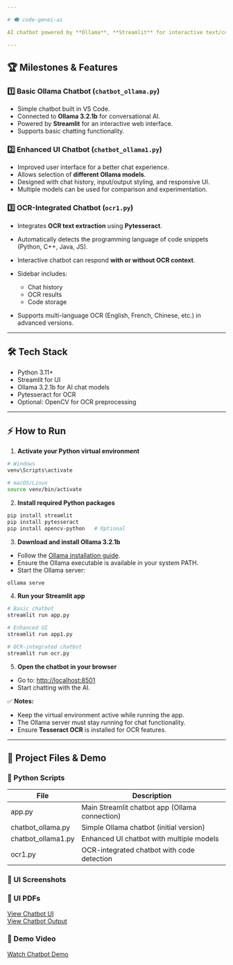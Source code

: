```yaml
---

# 🗨️ code-genei-ai

AI chatbot powered by **Ollama**, **Streamlit** for interactive text/code analysis.

---
```


## 🏆 Milestones & Features

### 1️⃣ Basic Ollama Chatbot (` chatbot_ollama.py `)

* Simple chatbot built in VS Code.
* Connected to **Ollama 3.2.1b** for conversational AI.
* Powered by **Streamlit** for an interactive web interface.
* Supports basic chatting functionality.

### 2️⃣ Enhanced UI Chatbot (`chatbot_ollama1.py`)

* Improved user interface for a better chat experience.
* Allows selection of **different Ollama models**.
* Designed with chat history, input/output styling, and responsive UI.
* Multiple models can be used for comparison and experimentation.

### 3️⃣ OCR-Integrated Chatbot (`ocr1.py`)

* Integrates **OCR text extraction** using **Pytesseract**.
* Automatically detects the programming language of code snippets (Python, C++, Java, JS).
* Interactive chatbot can respond **with or without OCR context**.
* Sidebar includes:

  * Chat history
  * OCR results
  * Code storage
* Supports multi-language OCR (English, French, Chinese, etc.) in advanced versions.

---

## 🛠️ Tech Stack

* Python 3.11+
* Streamlit for UI
* Ollama 3.2.1b for AI chat models
* Pytesseract for OCR
* Optional: OpenCV for OCR preprocessing

---

## ⚡ How to Run

1. **Activate your Python virtual environment**

```bash
# Windows
venv\Scripts\activate

# macOS/Linux
source venv/bin/activate
```

2. **Install required Python packages**

```bash
pip install streamlit
pip install pytesseract
pip install opencv-python   # Optional
```

3. **Download and install Ollama 3.2.1b**

* Follow the [Ollama installation guide](https://ollama.com/docs/installation).
* Ensure the Ollama executable is available in your system PATH.
* Start the Ollama server:

```bash
ollama serve
```

4. **Run your Streamlit app**

```bash
# Basic chatbot
streamlit run app.py

# Enhanced UI
streamlit run app1.py

# OCR-integrated chatbot
streamlit run ocr.py
```

5. **Open the chatbot in your browser**

* Go to: [http://localhost:8501](http://localhost:8501)
* Start chatting with the AI.

✅ **Notes:**

* Keep the virtual environment active while running the app.
* The Ollama server must stay running for chat functionality.
* Ensure **Tesseract OCR** is installed for OCR features.

---

## 📁 Project Files & Demo

### 📝 Python Scripts
| File                 | Description                                        |
| -------------------- | ---------------------------------------------------|
| app.py               | Main Streamlit chatbot app (Ollama connection)     |
| chatbot_ollama.py    | Simple Ollama chatbot (initial version)            |
| chatbot_ollama1.py   | Enhanced UI chatbot with multiple models           |
| ocr1.py              | OCR-integrated chatbot with code detection         |

### 📸 UI Screenshots

### 📄 UI PDFs
[View Chatbot UI](https://github.com/126013012-maker/code-genei-ai/blob/main/UI%20screenshot.pdf)  
[View Chatbot Output](https://github.com/126013012-maker/code-genei-ai/blob/main/UI%20screenshot-2.pdf)  

### 🎥 Demo Video
[Watch Chatbot Demo](https://github.com/126013012-maker/code-genei-ai/blob/main/chatbot%20output.mp4)







